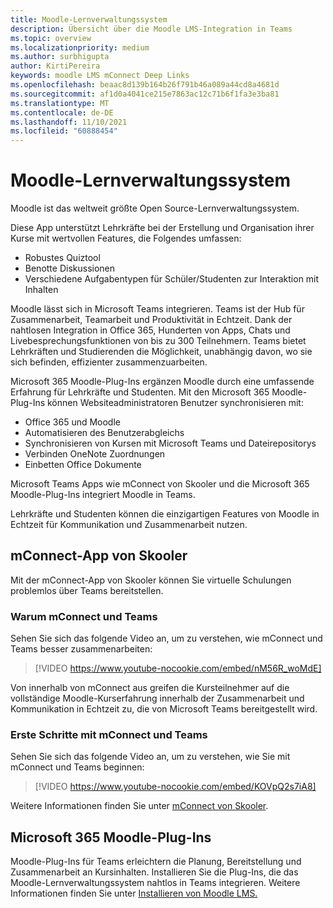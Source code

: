 ```yaml
---
title: Moodle-Lernverwaltungssystem
description: Übersicht über die Moodle LMS-Integration in Teams
ms.topic: overview
ms.localizationpriority: medium
ms.author: surbhigupta
author: KirtiPereira
keywords: moodle LMS mConnect Deep Links
ms.openlocfilehash: beaac8d139b164b26f791b46a089a44cd8a4681d
ms.sourcegitcommit: af1d0a4041ce215e7863ac12c71b6f1fa3e3ba81
ms.translationtype: MT
ms.contentlocale: de-DE
ms.lasthandoff: 11/10/2021
ms.locfileid: "60888454"
---
```

# <a name="moodle-learning-management-system"></a>Moodle-Lernverwaltungssystem

Moodle ist das weltweit größte Open Source-Lernverwaltungssystem. 

Diese App unterstützt Lehrkräfte bei der Erstellung und Organisation ihrer Kurse mit wertvollen Features, die Folgendes umfassen:
* Robustes Quiztool 
* Benotte Diskussionen
* Verschiedene Aufgabentypen für Schüler/Studenten zur Interaktion mit Inhalten  
 
Moodle lässt sich in Microsoft Teams integrieren. Teams ist der Hub für Zusammenarbeit, Teamarbeit und Produktivität in Echtzeit. Dank der nahtlosen Integration in Office 365, Hunderten von Apps, Chats und Livebesprechungsfunktionen von bis zu 300 Teilnehmern. Teams bietet Lehrkräften und Studierenden die Möglichkeit, unabhängig davon, wo sie sich befinden, effizienter zusammenzuarbeiten. 
 
Microsoft 365 Moodle-Plug-Ins ergänzen Moodle durch eine umfassende Erfahrung für Lehrkräfte und Studenten. Mit den Microsoft 365 Moodle-Plug-Ins können Websiteadministratoren Benutzer synchronisieren mit:

* Office 365 und Moodle
* Automatisieren des Benutzerabgleichs
* Synchronisieren von Kursen mit Microsoft Teams und Dateirepositorys
* Verbinden OneNote Zuordnungen
* Einbetten Office Dokumente
 
Microsoft Teams Apps wie mConnect von Skooler und die Microsoft 365 Moodle-Plug-Ins integriert Moodle in Teams.

Lehrkräfte und Studenten können die einzigartigen Features von Moodle in Echtzeit für Kommunikation und Zusammenarbeit nutzen.

## <a name="mconnect-app-by-skooler"></a>mConnect-App von Skooler

Mit der mConnect-App von Skooler können Sie virtuelle Schulungen problemlos über Teams bereitstellen.

### <a name="why-mconnect-and-teams"></a>Warum mConnect und Teams

Sehen Sie sich das folgende Video an, um zu verstehen, wie mConnect und Teams besser zusammenarbeiten:

> [!VIDEO https://www.youtube-nocookie.com/embed/nM56R_woMdE]

Von innerhalb von mConnect aus greifen die Kursteilnehmer auf die vollständige Moodle-Kurserfahrung innerhalb der Zusammenarbeit und Kommunikation in Echtzeit zu, die von Microsoft Teams bereitgestellt wird.

### <a name="get-started-with-mconnect-and-teams"></a>Erste Schritte mit mConnect und Teams

Sehen Sie sich das folgende Video an, um zu verstehen, wie Sie mit mConnect und Teams beginnen:

> [!VIDEO https://www.youtube-nocookie.com/embed/KOVpQ2s7iA8]

Weitere Informationen finden Sie unter [mConnect von Skooler](https://skooler.com/mconnect/how-to/).

## <a name="microsoft-365-moodle-plugins"></a>Microsoft 365 Moodle-Plug-Ins

Moodle-Plug-Ins für Teams erleichtern die Planung, Bereitstellung und Zusammenarbeit an Kursinhalten. Installieren Sie die Plug-Ins, die das Moodle-Lernverwaltungssystem nahtlos in Teams integrieren. Weitere Informationen finden Sie unter [Installieren von Moodle LMS.](moodleInstructions.md)

